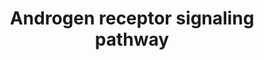 ---
annotations:
- type: Pathway Ontology
  value: androgen signaling pathway
- type: Pathway Ontology
  value: androgen signaling pathway
authors:
- MaintBot
- AlexanderPico
- Christine Chichester
- Egonw
description: 'Androgens, mainly testosterone and 5alpha-dihydrotestosterone (DHT)
  play significant role in the growth and development of the male reproductive organs.
  These steroid hormones bring about their biological functions through their associations
  with Androgen receptor (AR), a 110 KDa ligand dependent transcription factor that
  falls under the group of nuclear receptor superfamily. DHT binds the receptor with
  high affinity compared to testosterone. The AR gene is located in the X chromosome
  at Xq11-12 site. AR is cytosolic protein, which in the ligand unbound state, is
  present as a complex with various Heat shock proteins primarily Hsp70, 90 and 56
  as well as p23. Upon ligand binding, it dissociates from the complex. AR is found
  to be expressed in a number of tissues and cells including prostate, testis, seminal
  vescicle, epididymis, skin, skeletal muscle, cardiac muscle, liver and central nervous
  system. The protein has four functional domains- an N terminal domain (NTD), a DNA
  binding domain (DBD), a hinge region and a Ligand binding Domain (LBD). The DBD
  is a 658 amino acid residue region that has ZNF motifs which allows it bind to DNA.
  The rest of the domains are involved in dimerization and ligand binding. Two phosphorylation
  events are proposed to play very important role in the activation of the receptor
  upon ligand binding. The first phosphorylation event releases the ligand binding
  domain for hormone binding. The subsequent phosphorylation event is triggered upon
  hormone binding. Activated AR upon ligand binding undergoes conformational change
  to form a homodimer and interacts tightly with the Androgen Response Element (ARE).
  The androgen receptor is known to bind to many co-regulators at different time points
  and in different cell types. This DNA protein complex triggers the expression of
  various target genes that are associated with the male phenotype. Modulation of
  the AR activity is carried out by several transcription factors like ARA70, TR4,
  SRC family members and CBP/p300 and other associated proteins. FXXLF and WXXLF motifs
  containing coactivators such as the p160 members bind with the AF2 region of the
  Ligand Binding Domain of the AR. Androgen receptors are known to induce apoptosis
  under certain conditions. Various regulators that regulate androgen induced apoptosis
  include BRCA1 and Smad3 and Akt. Mutation in AR are also known to be associated
  in a number of diseases including spinal and bulbar muscular atrophy (SBMA) or Kennedy''s
  disease and Androgen Insensitivity syndrome (AIS). Abnormal amplification of the
  androgen gene as well as deregulation of AR gene expression have been shown to be
  associated with prostate cancer.   Please access this pathway at [http://www.netpath.org/netslim/ar_pathway.html
  NetSlim] database.  If you use this pathway, please cite following paper: Kandasamy,
  K., Mohan, S. S., Raju, R., Keerthikumar, S., Kumar, G. S. S., Venugopal, A. K.,
  Telikicherla, D., Navarro, J. D., Mathivanan, S., Pecquet, C., Gollapudi, S. K.,
  Tattikota, S. G., Mohan, S., Padhukasahasram, H., Subbannayya, Y., Goel, R., Jacob,
  H. K. C., Zhong, J., Sekhar, R., Nanjappa, V., Balakrishnan, L., Subbaiah, R., Ramachandra,
  Y. L., Rahiman, B. A., Prasad, T. S. K., Lin, J., Houtman, J. C. D., Desiderio,
  S., Renauld, J., Constantinescu, S. N., Ohara, O., Hirano, T., Kubo, M., Singh,
  S., Khatri, P., Draghici, S., Bader, G. D., Sander, C., Leonard, W. J. and Pandey,
  A. (2010). NetPath: A public resource of curated signal transduction pathways. <i>Genome
  Biology</i>. 11:R3.'
last-edited: 2021-03-19
organisms:
- Pan troglodytes
redirect_from:
- /index.php/Pathway:WP897
- /instance/WP897
schema-jsonld:
- '@context': https://schema.org/
  '@id': https://wikipathways.github.io/pathways/WP897.html
  '@type': Dataset
  creator:
    '@type': Organization
    name: WikiPathways
  description: 'Androgens, mainly testosterone and 5alpha-dihydrotestosterone (DHT)
    play significant role in the growth and development of the male reproductive organs.
    These steroid hormones bring about their biological functions through their associations
    with Androgen receptor (AR), a 110 KDa ligand dependent transcription factor that
    falls under the group of nuclear receptor superfamily. DHT binds the receptor
    with high affinity compared to testosterone. The AR gene is located in the X chromosome
    at Xq11-12 site. AR is cytosolic protein, which in the ligand unbound state, is
    present as a complex with various Heat shock proteins primarily Hsp70, 90 and
    56 as well as p23. Upon ligand binding, it dissociates from the complex. AR is
    found to be expressed in a number of tissues and cells including prostate, testis,
    seminal vescicle, epididymis, skin, skeletal muscle, cardiac muscle, liver and
    central nervous system. The protein has four functional domains- an N terminal
    domain (NTD), a DNA binding domain (DBD), a hinge region and a Ligand binding
    Domain (LBD). The DBD is a 658 amino acid residue region that has ZNF motifs which
    allows it bind to DNA. The rest of the domains are involved in dimerization and
    ligand binding. Two phosphorylation events are proposed to play very important
    role in the activation of the receptor upon ligand binding. The first phosphorylation
    event releases the ligand binding domain for hormone binding. The subsequent phosphorylation
    event is triggered upon hormone binding. Activated AR upon ligand binding undergoes
    conformational change to form a homodimer and interacts tightly with the Androgen
    Response Element (ARE). The androgen receptor is known to bind to many co-regulators
    at different time points and in different cell types. This DNA protein complex
    triggers the expression of various target genes that are associated with the male
    phenotype. Modulation of the AR activity is carried out by several transcription
    factors like ARA70, TR4, SRC family members and CBP/p300 and other associated
    proteins. FXXLF and WXXLF motifs containing coactivators such as the p160 members
    bind with the AF2 region of the Ligand Binding Domain of the AR. Androgen receptors
    are known to induce apoptosis under certain conditions. Various regulators that
    regulate androgen induced apoptosis include BRCA1 and Smad3 and Akt. Mutation
    in AR are also known to be associated in a number of diseases including spinal
    and bulbar muscular atrophy (SBMA) or Kennedy''s disease and Androgen Insensitivity
    syndrome (AIS). Abnormal amplification of the androgen gene as well as deregulation
    of AR gene expression have been shown to be associated with prostate cancer.   Please
    access this pathway at [http://www.netpath.org/netslim/ar_pathway.html NetSlim]
    database.  If you use this pathway, please cite following paper: Kandasamy, K.,
    Mohan, S. S., Raju, R., Keerthikumar, S., Kumar, G. S. S., Venugopal, A. K., Telikicherla,
    D., Navarro, J. D., Mathivanan, S., Pecquet, C., Gollapudi, S. K., Tattikota,
    S. G., Mohan, S., Padhukasahasram, H., Subbannayya, Y., Goel, R., Jacob, H. K.
    C., Zhong, J., Sekhar, R., Nanjappa, V., Balakrishnan, L., Subbaiah, R., Ramachandra,
    Y. L., Rahiman, B. A., Prasad, T. S. K., Lin, J., Houtman, J. C. D., Desiderio,
    S., Renauld, J., Constantinescu, S. N., Ohara, O., Hirano, T., Kubo, M., Singh,
    S., Khatri, P., Draghici, S., Bader, G. D., Sander, C., Leonard, W. J. and Pandey,
    A. (2010). NetPath: A public resource of curated signal transduction pathways.
    <i>Genome Biology</i>. 11:R3.'
  keywords:
  - CDC42
  - PIK3R1
  - LOC741907
  - CREB1
  - BRCA1
  - Actin polymerization
  - PATZ1
  - PIAS2
  - KLK3
  - PIAS4
  - NCOA1
  - ZMIZ1
  - FLNA
  - RHOA
  - RAD9A
  - SIRT1
  - GNB2L1
  - TGFB1I1
  - NR2C2
  - EGFR
  - PSMC3IP
  - MYST2
  - TGIF1
  - CALR
  - DSTN
  - PAK6
  - SRC
  - KAT2B
  - UBE3A
  - BAG1
  - CAV1
  - CCNE1
  - RNF6
  - MDM2
  - FOXO1
  - AR
  - ROCK1
  - STAT3
  - CARM1
  - RELA
  - CCND1
  - STUB1
  - NCOA2
  - SMAD4
  - RB1
  - NCOR2
  - PTK2
  - EFCAB6
  - RHOB
  - RLN1
  - KDM1A
  - UBE2I
  - PTEN
  - AES
  - NCOA4
  - LOC461077
  - SMAD3
  - RNF14
  - PIAS3
  - PIAS1
  - ETV5
  - CTNNB1
  - LIMK2
  - CREBBP
  - DAXX
  - SUMO1
  - SP1
  - SIN3A
  - HDAC1
  - PARK7
  - PPAP2A
  - LOC100616510
  - CDKN1A
  - RUNX2
  - BMF
  - RAN
  - EP300
  - AKT1
  - LOC458308
  - ROCK2
  - NR0B2
  - SMARCE1
  - KAT5
  - ZNF318
  - FKBP4
  - PIK3R2
  - FHL2
  - NCOR1
  - JUN
  - PRDX1
  license: CC0
  name: Androgen receptor signaling pathway
seo: CreativeWork
title: Androgen receptor signaling pathway
wpid: WP897
---